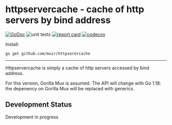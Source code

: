 # httpservercache - cache of http servers by bind address

[![GoDoc](https://godoc.org/github.com/muir/httpserercache?status.png)](https://pkg.go.dev/github.com/muir/httpserercache)
![unit tests](https://github.com/muir/httpserercache/actions/workflows/go.yml/badge.svg)
[![report card](https://goreportcard.com/badge/github.com/muir/httpserercache)](https://goreportcard.com/report/github.com/muir/httpserercache)
[![codecov](https://codecov.io/gh/muir/httpserercache/branch/main/graph/badge.svg)](https://codecov.io/gh/muir/httpserercache)

Install:

	go get github.com/muir/httpserercache

---

Httpservercache is simply a cache of http servers accessed by
bind address.

For this version, Gorilla Mux is assumed. The API will change with Go 1.18:
the depenency on Gorilla Mux will be replaced with generics.

## Development Status

Development in progress
